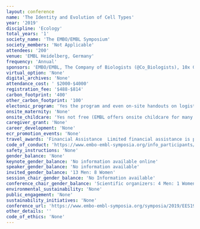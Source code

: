 ```yaml
---
layout: conference 
name: 'The Identity and Evolution of Cell Types'
year: '2019'
discipline: 'Ecology'
total_years: '1'
society_name: 'The EMBO/EMBL Symposium'
society_members: 'Not Applicable'
attendees: '200'
venue: 'EMBL Heidelberg, Germany'
frequency: 'Annual'
sponsors: 'EMBO/EMBL, The Company of Biologists (@Co_Biologists), 10x Genomics, TTP LabTech'
virtual_option: 'None'
digital_archives: 'None'
attendance_cost: ' $2000-$4000'
registration_fee: '$488-$814'
carbon_footprint: '400'
other_carbon_footprint: '100'
electonic_program: 'Yes the program and even on-site handouts on logistics were provided online on the conference website.'
onsite_maternity: 'None'
onsite_childcare: 'Yes not free (EMBL offers onsite childcare for many of the conferences and symposia run at EMBL Heidelberg. Registration for childcare must be made online 6 weeks before the start of the event. Who and where?: Children are looked after on campus by our highly professional kindergarten teachers in the EMBL Kinderhaus. Languages: The two main languages of the carers are German and English. Childcare times: 8:30am - 5:50pm for the duration of the conference Registration fee: €100 per child, per conference Whats provided?: All necessary equipment such as meals, beds, toys and diapers are provided. Criteria: The following criteria must be met to be eligible for EMBL childcare: The child must be between 3 months and 3 years One or both parents must be registered participants to the corresponding conference If your child has special dietary needs, requires medicine or special nappies, this must be provided for the duration of the conference You must agree to the EMBL Kinderhaus Medical Guidelines Valid travel insurance is required (in addition to the EMBL visitors insurance that covers the child during the conference). As childcare spaces are limited, registration will be on a first-come first-served basis. Your place can only be confirmed after payment of the registration fee.)'
caregiver_grant: 'None'
career_development: 'None'
ecr_promotion_events: 'None'
travel_awards: 'Financial Assistance  Limited financial assistance is provided by the EMBL Advanced Training Centre Corporate Partnership Programme and EMBO in the form of both registration fee waivers and travel grants. Availability will be indicated during the abstract submission process. Your place in the meeting is only confirmed by paying the registration fee, which is mandatory even when receiving a fee waiver.The fee waiver will cover the registration sum that you have paid to attend the meeting.  Travel Grant The travel grant will cover the cost of travel (airfare, train, bus, taxi, accommodation, visa) and is provided up to specified caps which are normally as follows: - €400 for participants travelling to an EMBO|EMBL Symposium from within Europe. - €1000 for participants travelling to an EMBO|EMBL Symposium from outside Europe. '
code_of_conduct: 'https://www.embo-embl-symposia.org/info_participants/codeofconduct/index.php'
safety_instructions: 'None'
gender_balance: 'None'
keynote_gender_balance: 'No information available online'
speaker_gender_balance: 'No information available'
invited_gender_balance: '13 Men: 8 Women'
session_chair_gender_balance: 'No Information available'
conference_chair_gender_balance: 'Scientific organizers: 4 Men: 1 Women'
environmental_sustainability: 'None'
public_engagement: 'None'
sustainability_initiatives: 'None'
conference_url: 'https://www.embo-embl-symposia.org/symposia/2019/EES19-04/'
other_details: ''
code_of_ethics: 'None'
---
```

